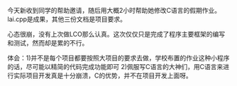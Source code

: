 今天新收到同学的帮助邀请，随后用大概2小时帮助她修改C语言的假期作业。lai.cpp是成果，其他三份文档是项目要求。

心态很崩，没有上次做LCO那么认真。这次仅仅只是完成了程序主要框架的编写和测试，然而却是累的不行。

体会：1)并不是每个项目都要按照大项目的要求去做，学校布置的作业这种小程序的话，尽可能以精简的代码完成功能即可 2)佩服写C语言的大神们，用C语言来进行实际项目开发真是十分崩溃，C的优势，并不在项目开发上面呀。